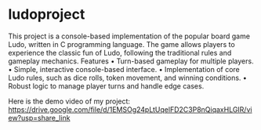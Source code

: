 # ludoproject
This project is a console-based implementation of the popular board game Ludo, written in C programming language. The game allows players to experience the classic fun of Ludo, following the traditional rules and gameplay mechanics.
Features
	•	Turn-based gameplay for multiple players.
	•	Simple, interactive console-based interface.
	•	Implementation of core Ludo rules, such as dice rolls, token movement, and winning conditions.
	•	Robust logic to manage player turns and handle edge cases.
 
Here is the demo video of my project:
https://drive.google.com/file/d/1EMSOg24pLtUqelFD2C3P8nQiqaxHLGIR/view?usp=share_link

